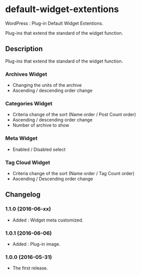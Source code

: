 # default-widget-extentions
WordPress : Plug-in Default Widget Extentions. 

Plug-ins that extend the standard of the widget function.

## Description

Plug-ins that extend the standard of the widget function.

### Archives Widget

- Changing the units of the archive
- Ascending / descending order change

### Categories Widget

- Criteria change of the sort (Name order / Post Count order)
- Ascending / descending order change
- Number of archive to show

### Meta Widget

- Enabled / Disabled select

### Tag Cloud Widget

- Criteria change of the sort (Name order / Tag Count order)
- Ascending / Descending order change

## Changelog

### 1.1.0 (2016-06-xx)

- Added : Widget meta customized.

### 1.0.1 (2016-06-06)

- Added : Plug-in image.

### 1.0.0 (2016-05-31)

- The first release.